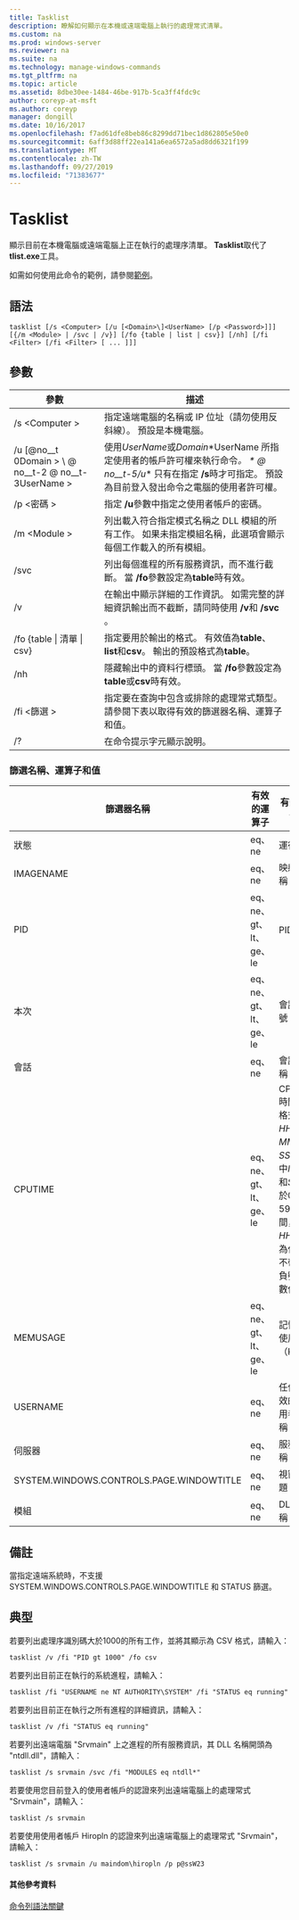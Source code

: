 ```yaml
---
title: Tasklist
description: 瞭解如何顯示在本機或遠端電腦上執行的處理常式清單。
ms.custom: na
ms.prod: windows-server
ms.reviewer: na
ms.suite: na
ms.technology: manage-windows-commands
ms.tgt_pltfrm: na
ms.topic: article
ms.assetid: 8dbe30ee-1484-46be-917b-5ca3ff4fdc9c
author: coreyp-at-msft
ms.author: coreyp
manager: dongill
ms.date: 10/16/2017
ms.openlocfilehash: f7ad61dfe8beb86c8299dd71bec1d862805e50e0
ms.sourcegitcommit: 6aff3d88ff22ea141a6ea6572a5ad8dd6321f199
ms.translationtype: MT
ms.contentlocale: zh-TW
ms.lasthandoff: 09/27/2019
ms.locfileid: "71383677"
---
```

# <a name="tasklist"></a>Tasklist

顯示目前在本機電腦或遠端電腦上正在執行的處理序清單。 **Tasklist**取代了**tlist.exe**工具。

如需如何使用此命令的範例，請參閱[範例](#BKMK_examples)。

## <a name="syntax"></a>語法

```
tasklist [/s <Computer> [/u [<Domain>\]<UserName> [/p <Password>]]] [{/m <Module> | /svc | /v}] [/fo {table | list | csv}] [/nh] [/fi <Filter> [/fi <Filter> [ ... ]]]
```

## <a name="parameters"></a>參數

|          參數           |                                                                                                                                            描述                                                                                                                                             |
|------------------------------|----------------------------------------------------------------------------------------------------------------------------------------------------------------------------------------------------------------------------------------------------------------------------------------------------|
|        /s \<Computer >        |                                                                                         指定遠端電腦的名稱或 IP 位址（請勿使用反斜線）。 預設是本機電腦。                                                                                         |
| /u [@no__t 0Domain > \\ @ no__t-2 @ no__t-3UserName > | 使用*UserName*或*Domain*\*UserName 所指定使用者的帳戶許可權來執行命令<em>。 \* @ no__t-5/u</em>\* 只有在指定 **/s**時才可指定。 預設為目前登入發出命令之電腦的使用者許可權。 |
|        /p \<密碼 >        |                                                                                                       指定 **/u**參數中指定之使用者帳戶的密碼。                                                                                                        |
|         /m \<Module >         |                                                               列出載入符合指定模式名稱之 DLL 模組的所有工作。 如果未指定模組名稱，此選項會顯示每個工作載入的所有模組。                                                                |
|             /svc             |                                                                                    列出每個進程的所有服務資訊，而不進行截斷。 當 **/fo**參數設定為**table**時有效。                                                                                    |
|              /v              |                                                                                 在輸出中顯示詳細的工作資訊。 如需完整的詳細資訊輸出而不截斷，請同時使用 **/v**和 **/svc** 。                                                                                 |
|  /fo {table \| 清單 \| csv}  |                                                                             指定要用於輸出的格式。 有效值為**table**、 **list**和**csv**。 輸出的預設格式為**table**。                                                                             |
|             /nh              |                                                                                             隱藏輸出中的資料行標頭。 當 **/fo**參數設定為**table**或**csv**時有效。                                                                                              |
|        /fi \<篩選 >         |                                                                          指定要在查詢中包含或排除的處理常式類型。 請參閱下表以取得有效的篩選器名稱、運算子和值。                                                                          |
|              /?              |                                                                                                                                在命令提示字元顯示說明。                                                                                                                                |

### <a name="filter-names-operators-and-values"></a>篩選名稱、運算子和值

| 篩選器名稱 |    有效的運算子     |                                                                 有效的值                                                                 |
|-------------|------------------------|----------------------------------------------------------------------------------------------------------------------------------------------|
|   狀態    |         eq、ne         |                                                                   運行                                                                    |
|  IMAGENAME  |         eq、ne         |                                                                  映射名稱                                                                  |
|     PID     | eq、ne、gt、lt、ge、le |                                                                  PID 值                                                                   |
|   本次   | eq、ne、gt、lt、ge、le |                                                                會話編號                                                                |
| 會話 |         eq、ne         |                                                                 會話名稱                                                                 |
|   CPUTIME   | eq、ne、gt、lt、ge、le | CPU 時間，格式為<em>HH</em> **：** <em>MM</em> **：** <em>SS</em>，其中*MM*和*SS*介於0到59之間，而*HH*則為任何不帶正負號的數位 |
|  MEMUSAGE   | eq、ne、gt、lt、ge、le |                                                              記憶體使用量（KB）                                                              |
|  USERNAME   |         eq、ne         |                                                             任何有效的使用者名稱                                                              |
|  伺服器   |         eq、ne         |                                                                 服務名稱                                                                 |
| SYSTEM.WINDOWS.CONTROLS.PAGE.WINDOWTITLE |         eq、ne         |                                                                 視窗標題                                                                 |
|   模組   |         eq、ne         |                                                                   DLL 名稱                                                                   |

## <a name="remarks"></a>備註

當指定遠端系統時，不支援 SYSTEM.WINDOWS.CONTROLS.PAGE.WINDOWTITLE 和 STATUS 篩選。

## <a name="BKMK_examples"></a>典型

若要列出處理序識別碼大於1000的所有工作，並將其顯示為 CSV 格式，請輸入：
```
tasklist /v /fi "PID gt 1000" /fo csv
```
若要列出目前正在執行的系統進程，請輸入：
```
tasklist /fi "USERNAME ne NT AUTHORITY\SYSTEM" /fi "STATUS eq running"
```
若要列出目前正在執行之所有進程的詳細資訊，請輸入：
```
tasklist /v /fi "STATUS eq running"
```
若要列出遠端電腦 "Srvmain" 上之進程的所有服務資訊，其 DLL 名稱開頭為 "ntdll.dll"，請輸入：
```
tasklist /s srvmain /svc /fi "MODULES eq ntdll*"
```
若要使用您目前登入的使用者帳戶的認證來列出遠端電腦上的處理常式 "Srvmain"，請輸入：
```
tasklist /s srvmain 
```
若要使用使用者帳戶 Hiropln 的認證來列出遠端電腦上的處理常式 "Srvmain"，請輸入：
```
tasklist /s srvmain /u maindom\hiropln /p p@ssW23
```

#### <a name="additional-references"></a>其他參考資料

[命令列語法關鍵](command-line-syntax-key.md)